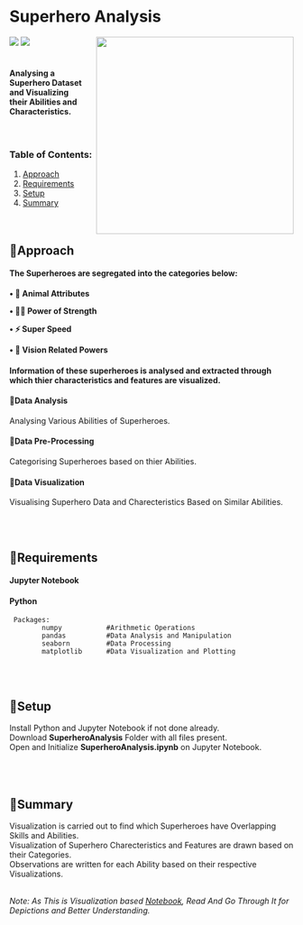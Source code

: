 # Superhero Analysis  

<img src="https://img.shields.io/badge/-Jupyter%20Notebook-orange"> <img src="https://img.shields.io/badge/Language-Python-%23ffff62">
<img align="right" src="https://github.com/GarethSequeira/Superhero-Analysis/blob/main/SuperheroAnalysis/Images/SuperheroSq.gif" width="350">   
<br>
  
#### Analysing a Superhero Dataset and Visualizing <br> their Abilities and Characteristics.
<br>

### Table of Contents:  
1. [Approach](#Approach)  
2. [Requirements](#Requirements)  
3. [Setup](#Setup)  
4. [Summary](#Summary)  
<br><br>  

## 🔸Approach
#### The Superheroes are segregated into the categories below: 

   **• 🐺 Animal Attributes**  
    
   **• 💪🏻 Power of Strength**  
    
   **• ⚡ Super Speed**
    
   **• 👀 Vision Related Powers**  

#### Information of these superheroes is analysed and extracted through which thier characteristics and features are visualized.  
  
#### 🔸Data Analysis  
Analysing Various Abilities of Superheroes.  
#### 🔸Data Pre-Processing  
Categorising Superheroes based on thier Abilities.
#### 🔸Data Visualization  
Visualising Superhero Data and Charecteristics Based on Similar Abilities.  
  
<br><br>  
  
## 🔸Requirements  
#### Jupyter Notebook  
#### Python  
     Packages:  
            numpy           #Arithmetic Operations  
            pandas          #Data Analysis and Manipulation  
            seaborn         #Data Processing
            matplotlib      #Data Visualization and Plotting  
   
<br><br>  
  
## 🔸Setup  
Install Python and Jupyter Notebook if not done already.  
Download **SuperheroAnalysis** Folder with all files present.   
Open and Initialize **SuperheroAnalysis.ipynb** on Jupyter Notebook.  
<br><br><br>    
  
## 🔸Summary  
Visualization is carried out to find which Superheroes have Overlapping Skills and Abilities.  
Visualization of Superhero Charecteristics and Features are drawn based on their Categories.  
Observations are written for each Ability based on their respective Visualizations.  
<br>

*Note: As This is Visualization based [Notebook](https://github.com/GarethSequeira/Superhero-Analysis/blob/main/SuperheroAnalysis/SuperheroAnalysis.ipynb), Read And Go Through It for Depictions and Better Understanding.*  
